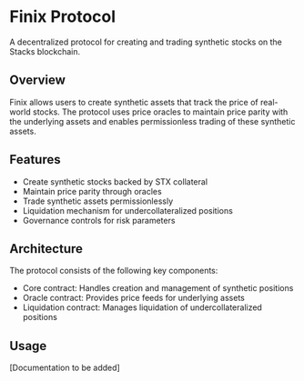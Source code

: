 # Finix Protocol

A decentralized protocol for creating and trading synthetic stocks on the Stacks blockchain.

## Overview
Finix allows users to create synthetic assets that track the price of real-world stocks. The protocol uses price oracles to maintain price parity with the underlying assets and enables permissionless trading of these synthetic assets.

## Features
- Create synthetic stocks backed by STX collateral
- Maintain price parity through oracles
- Trade synthetic assets permissionlessly
- Liquidation mechanism for undercollateralized positions
- Governance controls for risk parameters

## Architecture
The protocol consists of the following key components:
- Core contract: Handles creation and management of synthetic positions
- Oracle contract: Provides price feeds for underlying assets 
- Liquidation contract: Manages liquidation of undercollateralized positions

## Usage
[Documentation to be added]